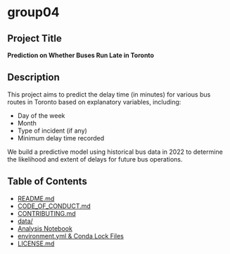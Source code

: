 # group04


## Project Title
**Prediction on Whether Buses Run Late in Toronto**

## Description
This project aims to predict the delay time (in minutes) for various bus routes in Toronto based on explanatory variables, including:
- Day of the week
- Month
- Type of incident (if any)
- Minimum delay time recorded

We build a predictive model using historical bus data in 2022 to determine the likelihood and extent of delays for future bus operations.

## Table of Contents
- [README.md](#readmemd)
- [CODE_OF_CONDUCT.md](#code_of_conductmd)
- [CONTRIBUTING.md](#contributingmd)
- [data/](#data)
- [Analysis Notebook](#analysis-notebook)
- [environment.yml & Conda Lock Files](#environmentyml--conda-lock-files)
- [LICENSE.md](#licensemd)

